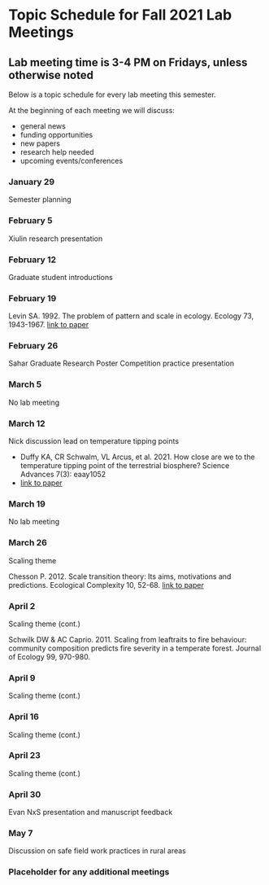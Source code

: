 # Topic Schedule for Fall 2021 Lab Meetings
## Lab meeting time is 3-4 PM on Fridays, unless otherwise noted
Below is a topic schedule for every lab meeting this semester.

At the beginning of each meeting we will discuss:
- general news
- funding opportunities
- new papers
- research help needed
- upcoming events/conferences

### January 29

Semester planning

### February 5

Xiulin research presentation

### February 12

Graduate student introductions

### February 19

Levin SA. 1992. The problem of pattern and scale in ecology. Ecology 73, 1943-1967. [link to paper](https://doi.org/10.2307/1941447)

### February 26

Sahar Graduate Research Poster Competition practice presentation

### March 5

No lab meeting

### March 12

Nick discussion lead on temperature tipping points
  - Duffy KA, CR Schwalm, VL Arcus, et al. 2021. How close are we to the temperature tipping point of the terrestrial biosphere? Science Advances 7(3): eaay1052
  - [link to paper](https://advances.sciencemag.org/content/7/3/eaay1052.full)

### March 19

No lab meeting

### March 26

Scaling theme

Chesson P. 2012. Scale transition theory: Its aims, motivations and predictions. Ecological Complexity 10, 52-68. [link to paper](https://doi.org/10.1016/j.ecocom.2011.11.002)

### April 2

Scaling theme (cont.)

Schwilk DW & AC Caprio. 2011. Scaling from leaftraits to fire behaviour: community composition predicts fire severity in a temperate forest. Journal of Ecology 99, 970-980.

### April 9

Scaling theme (cont.)

### April 16

Scaling theme (cont.)

### April 23

Scaling theme (cont.)

### April 30

Evan NxS presentation and manuscript feedback

### May 7

Discussion on safe field work practices in rural areas

### Placeholder for any additional meetings
